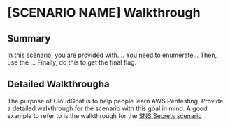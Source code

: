 # [SCENARIO NAME] Walkthrough

## Summary

In this scenario, you are provided with.... You need to enumerate... Then, use the ... Finally, do this to get the final flag. 

## Detailed Walkthrougha

The purpose of CloudGoat is to help people learn AWS Pentesting. Provide a detailed walkthrough for the scenario with this goal in mind. A good example to refer to is the walkthrough for the [SNS Secrets scenario](https://github.com/RhinoSecurityLabs/cloudgoat/blob/master/scenarios/sns_secrets/cheat_sheet.md)
